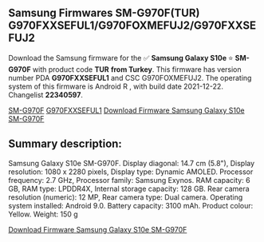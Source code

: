 <h2>Samsung Firmwares SM-G970F(TUR) G970FXXSEFUL1/G970FOXMEFUJ2/G970FXXSEFUJ2</h2>
Download the Samsung firmware for the ✅ <strong>Samsung Galaxy S10e </strong> ⭐ <strong>SM-G970F</strong> with product code <strong>TUR</strong> <strong> from Turkey</strong>. This firmware has version number PDA <strong>G970FXXSEFUL1</strong> and CSC G970FOXMEFUJ2. The operating system of this firmware is Android R , with build date 2021-12-22. Changelist <strong>22340597</strong>.

[SM-G970F](https://samfirm.shop/samsung/model/SM-G970F)
[G970FXXSEFUL1](https://samfirm.shop/samsung/pda/G970FXXSEFUL1)
[Download Firmware Samsung Galaxy S10e SM-G970F](https://samfirm.shop/samsung/firmware/484757)
<h2>Summary description:</h2>
<p>Samsung Galaxy S10e SM-G970F. Display diagonal: 14.7 cm (5.8"), Display resolution: 1080 x 2280 pixels, Display type: Dynamic AMOLED. Processor frequency: 2.7 GHz, Processor family: Samsung Exynos. RAM capacity: 6 GB, RAM type: LPDDR4X, Internal storage capacity: 128 GB. Rear camera resolution (numeric): 12 MP, Rear camera type: Dual camera. Operating system installed: Android 9.0. Battery capacity: 3100 mAh. Product colour: Yellow. Weight: 150 g</p>


[Download Firmware Samsung Galaxy S10e SM-G970F](https://samfirm.shop/samsung/firmware/484757)
